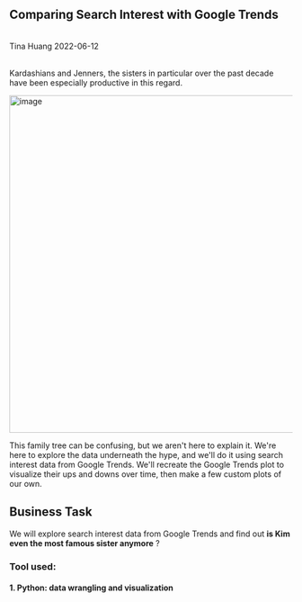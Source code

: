 ## Comparing Search Interest with Google Trends

</br>
Tina Huang 2022-06-12 
</br>
</br>

Kardashians and Jenners, the sisters in particular over the past decade have been especially productive in this regard.

<img width="600" alt="image" src="https://user-images.githubusercontent.com/61902789/173170852-43037f15-d78f-414d-93d2-ec4aea04fc17.png">

This family tree can be confusing, but we aren't here to explain it. We're here to explore the data underneath the hype, and we'll do it using search interest data from Google Trends. We'll recreate the Google Trends plot to visualize their ups and downs over time, then make a few custom plots of our own. 



## **Business Task**

We will explore search interest data from Google Trends and find out **is Kim even the most famous sister anymore** ?


### Tool used:
#### 1. Python: data wrangling and visualization 


